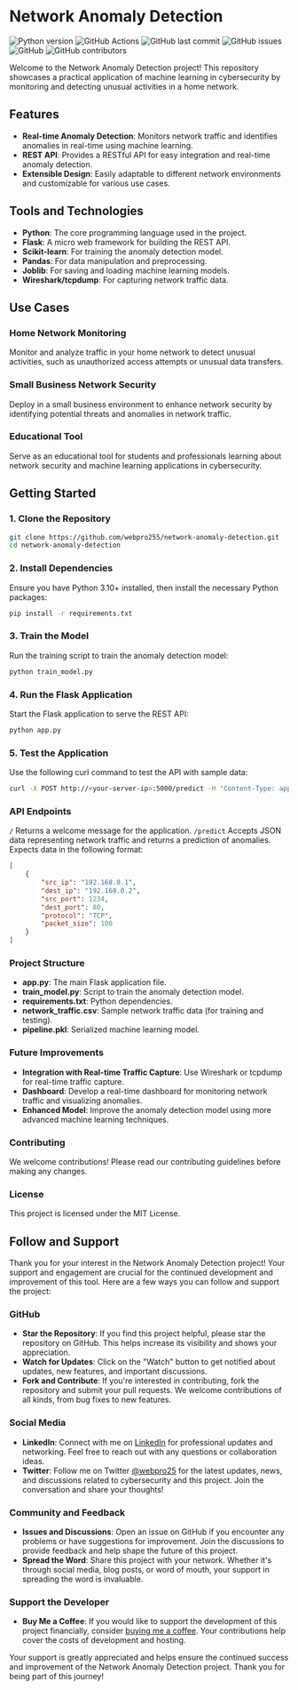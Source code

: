 # Network Anomaly Detection
![Python version](https://img.shields.io/badge/python-3.10+-blue)
![GitHub Actions](https://github.com/webpro255/network-anomaly-detection/actions/workflows/python-app.yml/badge.svg)
![GitHub last commit](https://img.shields.io/github/last-commit/webpro255/network-anomaly-detection)
![GitHub issues](https://img.shields.io/github/issues/webpro255/network-anomaly-detection)
![GitHub](https://img.shields.io/github/license/webpro255/network-anomaly-detection/blob/main/LICENSE)
![GitHub contributors](https://img.shields.io/github/contributors/webpro255/network-anomaly-detection)

Welcome to the Network Anomaly Detection project! This repository showcases a practical application of machine learning in cybersecurity by monitoring and detecting unusual activities in a home network. 

## Features
- **Real-time Anomaly Detection**: Monitors network traffic and identifies anomalies in real-time using machine learning.
- **REST API**: Provides a RESTful API for easy integration and real-time anomaly detection.
- **Extensible Design**: Easily adaptable to different network environments and customizable for various use cases.

## Tools and Technologies
- **Python**: The core programming language used in the project.
- **Flask**: A micro web framework for building the REST API.
- **Scikit-learn**: For training the anomaly detection model.
- **Pandas**: For data manipulation and preprocessing.
- **Joblib**: For saving and loading machine learning models.
- **Wireshark/tcpdump**: For capturing network traffic data.

## Use Cases
### Home Network Monitoring
Monitor and analyze traffic in your home network to detect unusual activities, such as unauthorized access attempts or unusual data transfers.

### Small Business Network Security
Deploy in a small business environment to enhance network security by identifying potential threats and anomalies in network traffic.

### Educational Tool
Serve as an educational tool for students and professionals learning about network security and machine learning applications in cybersecurity.

## Getting Started

### 1. Clone the Repository
```sh
git clone https://github.com/webpro255/network-anomaly-detection.git
cd network-anomaly-detection
```
### 2. Install Dependencies

Ensure you have Python 3.10+ installed, then install the necessary Python packages:
```sh
pip install -r requirements.txt
```
### 3. Train the Model

Run the training script to train the anomaly detection model:
```sh
python train_model.py
```
### 4. Run the Flask Application

Start the Flask application to serve the REST API:
```sh
python app.py
```
### 5. Test the Application

Use the following curl command to test the API with sample data:
```sh
curl -X POST http://<your-server-ip>:5000/predict -H "Content-Type: application/json" -d '[{"src_ip": "192.168.0.1", "dest_ip": "192.168.0.2", "src_port": 1234, "dest_port": 80, "protocol": "TCP", "packet_size": 100}]'
```
### API Endpoints
`/`
Returns a welcome message for the application.
`/predict`
Accepts JSON data representing network traffic and returns a prediction of anomalies. Expects data in the following format:
```json
[
    {
        "src_ip": "192.168.0.1",
        "dest_ip": "192.168.0.2",
        "src_port": 1234,
        "dest_port": 80,
        "protocol": "TCP",
        "packet_size": 100
    }
]
```
### Project Structure
- **app.py**: The main Flask application file.
- **train_model.py**: Script to train the anomaly detection model.
- **requirements.txt**: Python dependencies.
- **network_traffic.csv**: Sample network traffic data (for training and testing).
- **pipeline.pkl**: Serialized machine learning model.

### Future Improvements
- **Integration with Real-time Traffic Capture**: Use Wireshark or tcpdump for real-time traffic capture.
- **Dashboard**: Develop a real-time dashboard for monitoring network traffic and visualizing anomalies.
- **Enhanced Model**: Improve the anomaly detection model using more advanced machine learning techniques.

### Contributing
We welcome contributions! Please read our contributing guidelines before making any changes.

### License
This project is licensed under the MIT License.

## Follow and Support

Thank you for your interest in the Network Anomaly Detection project! Your support and engagement are crucial for the continued development and improvement of this tool. Here are a few ways you can follow and support the project:

### GitHub
- **Star the Repository**: If you find this project helpful, please star the repository on GitHub. This helps increase its visibility and shows your appreciation.
- **Watch for Updates**: Click on the "Watch" button to get notified about updates, new features, and important discussions.
- **Fork and Contribute**: If you're interested in contributing, fork the repository and submit your pull requests. We welcome contributions of all kinds, from bug fixes to new features.

### Social Media
- **LinkedIn**: Connect with me on [LinkedIn](https://www.linkedin.com/in/davidgrice-cybersecurity/) for professional updates and networking. Feel free to reach out with any questions or collaboration ideas.
- **Twitter**: Follow me on Twitter [@webpro25](https://twitter.com/webpro25) for the latest updates, news, and discussions related to cybersecurity and this project. Join the conversation and share your thoughts!

### Community and Feedback
- **Issues and Discussions**: Open an issue on GitHub if you encounter any problems or have suggestions for improvement. Join the discussions to provide feedback and help shape the future of this project.
- **Spread the Word**: Share this project with your network. Whether it's through social media, blog posts, or word of mouth, your support in spreading the word is invaluable.

### Support the Developer
- **Buy Me a Coffee**: If you would like to support the development of this project financially, consider [buying me a coffee](https://www.buymeacoffee.com/webpro255). Your contributions help cover the costs of development and hosting.

Your support is greatly appreciated and helps ensure the continued success and improvement of the Network Anomaly Detection project. Thank you for being part of this journey!
